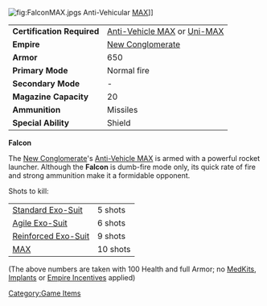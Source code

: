 ![](FalconMAX.jpg "fig:FalconMAX.jpg")s Anti-Vehicular
[MAX](MAX "wikilink")\]\]

|                            |                                                                                                                  |
|----------------------------|------------------------------------------------------------------------------------------------------------------|
| **Certification Required** | [Anti-Vehicle MAX](Anti-Vehicle_MAX_(Certification) "wikilink") or [Uni-MAX](Uni-MAX_(Certification) "wikilink") |
| **Empire**                 | [New Conglomerate](New_Conglomerate "wikilink")                                                                  |
| **Armor**                  | 650                                                                                                              |
| **Primary Mode**           | Normal fire                                                                                                      |
| **Secondary Mode**         | \-                                                                                                               |
| **Magazine Capacity**      | 20                                                                                                               |
| **Ammunition**             | Missiles                                                                                                         |
| **Special Ability**        | Shield                                                                                                           |

**Falcon**

The [New Conglomerate](New_Conglomerate "wikilink")'s [Anti-Vehicle
MAX](Anti-Vehicle_MAX_(Certification) "wikilink") is armed with a
powerful rocket launcher. Although the **Falcon** is dumb-fire mode
only, its quick rate of fire and strong ammunition make it a formidable
opponent.

Shots to kill:

|                                                       |          |
|-------------------------------------------------------|----------|
| [Standard Exo-Suit](Standard_Exo-Suit "wikilink")     | 5 shots  |
| [Agile Exo-Suit](Agile_Exo-Suit "wikilink")           | 6 shots  |
| [Reinforced Exo-Suit](Reinforced_Exo-Suit "wikilink") | 9 shots  |
| [MAX](MAX "wikilink")                                 | 10 shots |

(The above numbers are taken with 100 Health and full Armor; no
[MedKits](MedKit "wikilink"), [Implants](Implants "wikilink") or [Empire
Incentives](Empire_Incentives "wikilink") applied)

[Category:Game Items](Category:Game_Items "wikilink")